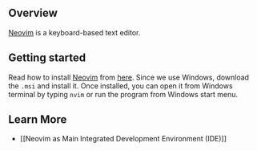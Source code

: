 ## Overview

[Neovim](https://neovim.io/) is a keyboard-based text editor. 
## Getting started

Read how to install [Neovim](https://neovim.io/) from [here](https://github.com/neovim/neovim/blob/master/INSTALL.md). Since we use Windows, download the `.msi` and install it. Once installed, you can open it from Windows terminal by typing `nvim` or run the program from Windows start menu.
## Learn More

- [[Neovim as Main Integrated Development Environment (IDE)]]

